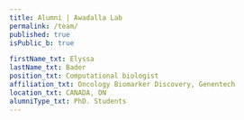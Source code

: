 ```yaml
---
title: Alumni | Awadalla Lab
permalink: /team/
published: true
isPublic_b: true

firstName_txt: Elyssa
lastName_txt: Bader
position_txt: Computational biologist
affiliation_txt: Oncology Biomarker Discovery, Genentech
location_txt: CANADA, ON
alumniType_txt: PhD. Students
---
```

